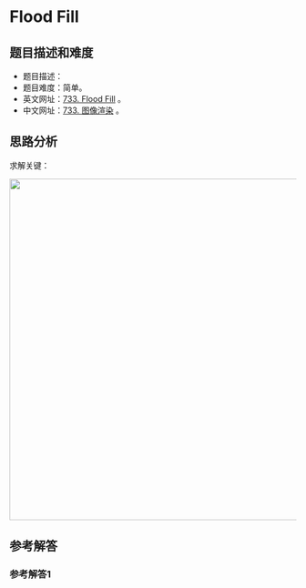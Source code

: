 # Flood Fill

## 题目描述和难度
+ 题目描述：
+ 题目难度：简单。
+ 英文网址：[733. Flood Fill](https://leetcode.com/problems/flood-fill/description/)  。
+ 中文网址：[733. 图像渲染](https://leetcode-cn.com/problems/flood-fill/description/)  。
## 思路分析
求解关键：

<img src="https://liweiwei1419.github.io/images/leetcode-solution/" width="600">

## 参考解答
### 参考解答1

```java

```